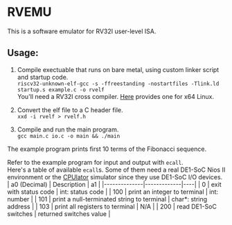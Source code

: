 # RVEMU
This is a software emulator for RV32I user-level ISA.

## Usage:
1. Compile exectuable that runs on bare metal, using custom linker script and startup code.  
   ` riscv32-unknown-elf-gcc -s -ffreestanding -nostartfiles -Tlink.ld startup.s example.c -o rvelf `  
   You'll need a RV32I cross compiler. [Here](https://github.com/stnolting/riscv-gcc-prebuilt) provides one for x64 Linux.

3. Convert the elf file to a C header file.  
   ` xxd -i rvelf > rvelf.h `

5. Compile and run the main program.  
   ` gcc main.c io.c -o main && ./main `

The example program prints first 10 terms of the Fibonacci sequence.

Refer to the example program for input and output with ` ecall `.  
Here's a table of available ` ecall `s. Some of them need a real DE1-SoC Nios II environment or the [CPUlator](https://cpulator.01xz.net/?sys=nios-de1soc) simulator since they use DE1-SoC I/O devices.
| a0 (Decimal) | Description | a1 |
|--------------|-------------|----|
| 0 | exit with status code | int: status code |
| 100 | print an integer to terminal | int: number |
| 101 | print a null-terminated string to terminal | char*: string address |
| 103 | print all registers to terminal | N/A |
| 200 | read DE1-SoC switches | returned switches value |
